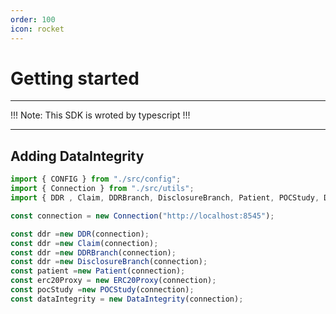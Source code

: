 ```yaml
---
order: 100
icon: rocket
---
```


# Getting started

---

!!! Note:
This SDK is wroted by typescript
!!!

---

## Adding DataIntegrity

```ts
import { CONFIG } from "./src/config";
import { Connection } from "./src/utils";
import { DDR , Claim, DDRBranch, DisclosureBranch, Patient, POCStudy, DataIntegrity} from "./src/action";

const connection = new Connection("http://localhost:8545");

const ddr =new DDR(connection);
const ddr =new Claim(connection);
const ddr =new DDRBranch(connection);
const ddr =new DisclosureBranch(connection);
const patient =new Patient(connection);
const erc20Proxy = new ERC20Proxy(connection);
const pocStudy =new POCStudy(connection);
const dataIntegrity = new DataIntegrity(connection);
```
